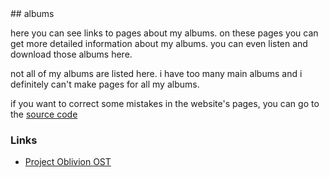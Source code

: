 <link rel="stylesheet" href="https://12three7.me/styles/main.css">
## albums

here you can see links to pages about my albums.
on these pages you can get more detailed information about my albums.
you can even listen and download those albums here.

not all of my albums are listed here. i have too many main albums 
and i definitely can't make pages for all my albums.

if you want to correct some mistakes in the website's pages,
you can go to the [source code](https://github.com/12three7/12three7.github.io/)

### Links

- [Project Oblivion OST](/project-oblivion-ost.html)
